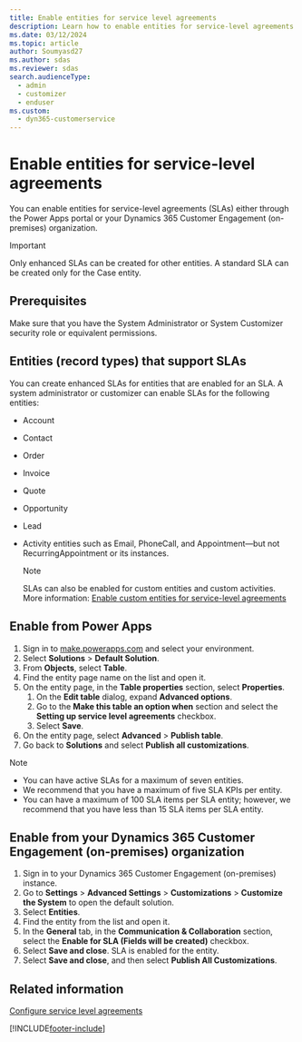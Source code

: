 ```yaml
---
title: Enable entities for service level agreements
description: Learn how to enable entities for service-level agreements in Dynamics 365 Customer Service.
ms.date: 03/12/2024
ms.topic: article
author: Soumyasd27
ms.author: sdas
ms.reviewer: sdas
search.audienceType: 
  - admin
  - customizer
  - enduser
ms.custom: 
  - dyn365-customerservice
---
```


# Enable entities for service-level agreements

You can enable entities for service-level agreements (SLAs) either through the Power Apps portal or your Dynamics 365 Customer Engagement (on-premises) organization.
  
> [!IMPORTANT]
> Only enhanced SLAs can be created for other entities. A standard SLA can be created only for the Case entity.

## Prerequisites

Make sure that you have the System Administrator or System Customizer security role or equivalent permissions.

## Entities (record types) that support SLAs

You can create enhanced SLAs for entities that are enabled for an SLA. A system administrator or customizer can enable SLAs for the following entities:  

- Account  
- Contact  
- Order  
- Invoice  
- Quote  
- Opportunity  
- Lead

- Activity entities such as Email, PhoneCall, and Appointment&mdash;but not RecurringAppointment or its instances.  

  > [!NOTE]
  >  SLAs can also be enabled for custom entities and custom activities. More information: [Enable custom entities for service-level agreements](enable-custom-entities-sla.md#enable-custom-entities-for-service-level-agreements)
  
## Enable from Power Apps

1. Sign in to [make.powerapps.com](https://make.powerapps.com) and select your environment.
1. Select **Solutions** > **Default Solution**.
1. From **Objects**, select **Table**.
1. Find the entity page name on the list and open it.
1. On the entity page, in the **Table properties** section, select **Properties**.
    1. On the **Edit table** dialog, expand **Advanced options**.
    1. Go to the **Make this table an option when** section and select the **Setting up service level agreements** checkbox.
    1. Select **Save**.
1. On the entity page, select **Advanced** > **Publish table**.
1. Go back to **Solutions** and select **Publish all customizations**.
  
> [!NOTE]
> - You can have active SLAs for a maximum of seven entities.
> - We recommend that you have a maximum of five SLA KPIs per entity.
> - You can have a maximum of 100 SLA items per SLA entity; however, we recommend that you have less than 15 SLA items per SLA entity.

## Enable from your Dynamics 365 Customer Engagement (on-premises) organization

1. Sign in to your Dynamics 365 Customer Engagement (on-premises) instance.
1. Go to **Settings** > **Advanced Settings** > **Customizations** > **Customize the System** to open the default solution.
1. Select **Entities**.
1. Find the entity from the list and open it.
1. In the **General** tab, in the **Communication & Collaboration** section, select the **Enable for SLA (Fields will be created)** checkbox.
1. Select **Save and close**. SLA is enabled for the entity.
1. Select **Save and close**, and then select **Publish All Customizations**.
  
## Related information

 [Configure service level agreements](define-service-level-agreements.md)


[!INCLUDE[footer-include](../../includes/footer-banner.md)]

